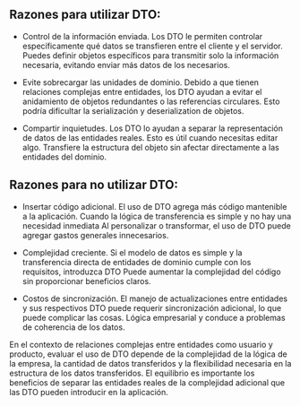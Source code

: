 ## Razones para utilizar DTO:
* Control de la información enviada.
Los DTO le permiten controlar específicamente qué datos se transfieren entre el cliente y el servidor.
Puedes definir objetos específicos para transmitir solo la información necesaria, evitando enviar más datos de los necesarios.

* Evite sobrecargar las unidades de dominio.
  Debido a que tienen relaciones complejas entre entidades, los DTO ayudan a evitar el anidamiento de objetos redundantes o las referencias circulares.
  Esto podría dificultar la serialización y deserialization de objetos.

* Compartir inquietudes.
  Los DTO lo ayudan a separar la representación de datos de las entidades reales. Esto es útil cuando necesitas editar algo.
  Transfiere la estructura del objeto sin afectar directamente a las entidades del dominio.

## Razones para no utilizar DTO:
* Insertar código adicional.
  El uso de DTO agrega más código mantenible a la aplicación. Cuando la lógica de transferencia es simple y no hay una necesidad inmediata
  Al personalizar o transformar, el uso de DTO puede agregar gastos generales innecesarios.

* Complejidad creciente.
  Si el modelo de datos es simple y la transferencia directa de entidades de dominio cumple con los requisitos, introduzca DTO
  Puede aumentar la complejidad del código sin proporcionar beneficios claros.

* Costos de sincronización.
  El manejo de actualizaciones entre entidades y sus respectivos DTO puede requerir sincronización adicional, lo que puede complicar las cosas.
  Lógica empresarial y conduce a problemas de coherencia de los datos.

En el contexto de relaciones complejas entre entidades como usuario y producto, evaluar el uso de DTO depende de la complejidad de la lógica 
de la empresa, la cantidad de datos transferidos y la flexibilidad necesaria en la estructura de los datos transferidos. El equilibrio es importante
los beneficios de separar las entidades reales de la complejidad adicional que las DTO pueden introducir en la aplicación.